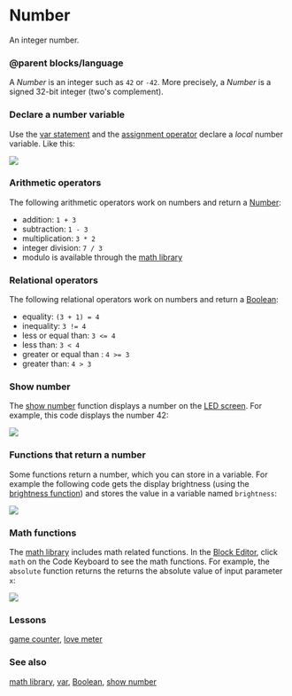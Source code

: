 # Number

An integer number.

### @parent blocks/language

A *Number* is an integer such as `42` or `-42`. More precisely, a *Number* is a signed 32-bit integer (two's complement).

### Declare a number variable

Use the [var statement](/reference/variables/var) and the [assignment operator](/reference/variables/assign) declare a *local* number variable. Like this:

![](/static/mb/blocks/number-0.png)

### Arithmetic operators

The following arithmetic operators work on numbers and return a [Number](/reference/types/number):

*  addition: `1 + 3`
* subtraction: `1 - 3 `
* multiplication: `3 * 2`
* integer division: `7 / 3`
* modulo is available through the [math library](/reference/math)

### Relational operators

The following relational operators work on numbers and return a [Boolean](/reference/types/boolean):

* equality: `(3 + 1) = 4`
* inequality: `3 != 4`
* less or equal than: `3 <= 4`
* less than: `3 < 4`
* greater or equal than : `4 >= 3`
* greater than: `4 > 3`

### Show number

The [show number](/reference/basic/show-number) function displays a number on the [LED screen](/device/screen). For example, this code displays the number 42:

![](/static/mb/blocks/number-1.png)

### Functions that return a number

Some functions return a number, which you can store in a variable. For example the following code gets the display brightness (using the [brightness function](/reference/led/brightness)) and stores the value in a variable named `brightness`:

![](/static/mb/blocks/number-2.png)

### Math functions

The [math library](/reference/math) includes math related functions. In the [Block Editor](/blocks/editor), click `math` on the Code Keyboard to see the math functions. For example, the `absolute` function returns the returns the absolute value of input parameter `x`:

![](/static/mb/blocks/number-3.png)

### Lessons

[game counter](/lessons/game-counter), [love meter](/lessons/love-meter)

### See also

[math library](/reference/math), [var](/reference/variables/var), [Boolean](/reference/types/boolean), [show number](/reference/basic/show-number)

